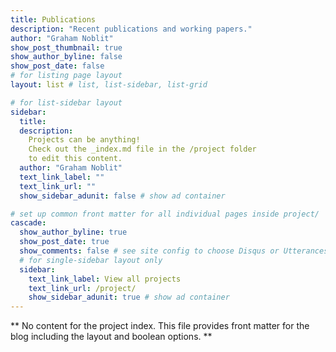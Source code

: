 ```yaml
---
title: Publications
description: "Recent publications and working papers."
author: "Graham Noblit"
show_post_thumbnail: true
show_author_byline: false
show_post_date: false
# for listing page layout
layout: list # list, list-sidebar, list-grid

# for list-sidebar layout
sidebar: 
  title: 
  description: 
    Projects can be anything!
    Check out the _index.md file in the /project folder 
    to edit this content.
  author: "Graham Noblit"
  text_link_label: ""
  text_link_url: ""
  show_sidebar_adunit: false # show ad container

# set up common front matter for all individual pages inside project/
cascade:    
  show_author_byline: true
  show_post_date: true
  show_comments: false # see site config to choose Disqus or Utterances
  # for single-sidebar layout only
  sidebar:
    text_link_label: View all projects
    text_link_url: /project/
    show_sidebar_adunit: true # show ad container
---
```


** No content for the project index. This file provides front matter for the blog including the layout and boolean options. **
